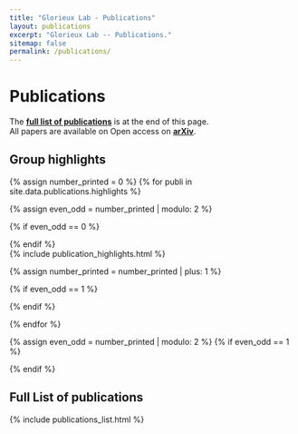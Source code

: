 ```yaml
---
title: "Glorieux Lab - Publications"
layout: publications
excerpt: "Glorieux Lab -- Publications."
sitemap: false
permalink: /publications/
---
```


# Publications

The **[full list of publications](#full-list-of-publications)** is at the end of this page. <br>
 All papers are available on Open access on **[arXiv](https://arxiv.org/a/glorieux_q_1.html)**.

## Group highlights

{% assign number_printed = 0 %}
{% for publi in site.data.publications.highlights %}

{% assign even_odd = number_printed | modulo: 2 %}

{% if even_odd == 0 %}
<div class="row">
{% endif %}

<!-- Highlights -->
<div markdown="0">
{% include publication_highlights.html  %}
</div>

{% assign number_printed = number_printed | plus: 1 %}

{% if even_odd == 1 %}
</div>
{% endif %}

{% endfor %}

{% assign even_odd = number_printed | modulo: 2 %}
{% if even_odd == 1 %}
</div>
{% endif %}



## Full List of publications

<div markdown="0">
{% include publications_list.html %}
</div>
